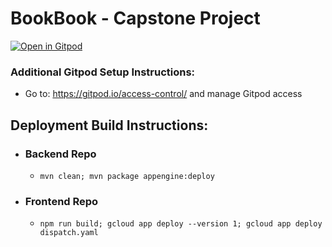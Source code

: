# BookBook - Capstone Project

[![Open in Gitpod](https://gitpod.io/button/open-in-gitpod.svg)](https://gitpod.io/#https://github.com/STEP-Pod-Capstone-Project/Capstone-Project)

### Additional Gitpod Setup Instructions:
- Go to: https://gitpod.io/access-control/ and manage Gitpod access 

## Deployment Build Instructions:

- ### Backend Repo
  - ```mvn clean; mvn package appengine:deploy``` 

- ### Frontend Repo
  - ```npm run build; gcloud app deploy --version 1; gcloud app deploy dispatch.yaml```

